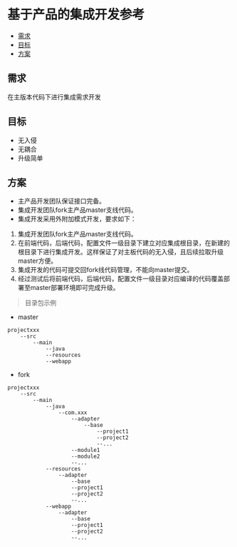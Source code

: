 # 基于产品的集成开发参考

  * [需求](#需求)
  * [目标](#目标)
  * [方案](#方案)

## 需求
在主版本代码下进行集成需求开发

## 目标
- 无入侵
- 无耦合
- 升级简单

## 方案

- 主产品开发团队保证接口完备。  
- 集成开发团队fork主产品master支线代码。  
- 集成开发采用外附加模式开发，要求如下：  
1. 集成开发团队fork主产品master支线代码。
2. 在前端代码，后端代码，配置文件一级目录下建立对应集成根目录，在新建的根目录下进行集成开发。这样保证了对主板代码的无入侵，且后续拉取升级master方便。
3. 集成开发的代码可提交回fork线代码管理，不能向master提交。
4. 经过测试后将前端代码，后端代码，配置文件一级目录对应编译的代码覆盖部署至master部署环境即可完成升级。

> 目录包示例

 - master
```
projectxxx
    --src
        --main
            --java
            --resources
            --webapp
```

- fork


```
projectxxx
    --src
        --main
            --java
                --com.xxx
                    --adapter
                        --base
                            --project1
                            --project2
                            --...
                    --module1
                    --module2
                    --...
            --resources
                --adapter
                    --base
                    --project1
                    --project2
                    --...
            --webapp
                --adapter
                    --base
                    --project1
                    --project2
                    --...
```
